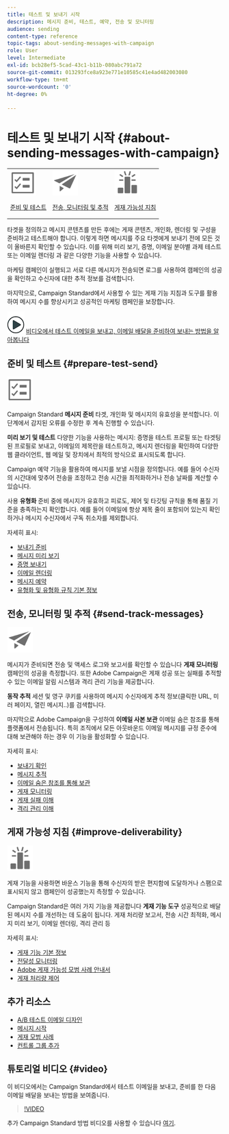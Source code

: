 ```yaml
---
title: 테스트 및 보내기 시작
description: 메시지 준비, 테스트, 예약, 전송 및 모니터링
audience: sending
content-type: reference
topic-tags: about-sending-messages-with-campaign
role: User
level: Intermediate
exl-id: bcb28ef5-5cad-43c1-b11b-080abc791a72
source-git-commit: 013293fce8a923e771e10585c41e4ad482003080
workflow-type: tm+mt
source-wordcount: '0'
ht-degree: 0%

---
```


# 테스트 및 보내기 시작 {#about-sending-messages-with-campaign}

<table>
<tr>
<td><img src="assets/do-not-localize/icon_prepare.svg" width="60px"><p><a href="#prepare-test-send">준비 및 테스트</a></p></td>
<td><img src="assets/do-not-localize/icon_send.svg" width="60px"><p><a href="#send-track-messages">전송, 모니터링 및 추적</a></p></td>
<td><img src="assets/do-not-localize/icon_deliverability.svg" width="60px"><p><a href="#improve-deliverability">게재 가능성 지침</a></p></td></tr>
</table>

타겟을 정의하고 메시지 콘텐츠를 만든 후에는 게재 콘텐츠, 개인화, 렌더링 및 구성을 준비하고 테스트해야 합니다. 이렇게 하면 메시지를 주요 타겟에게 보내기 전에 모든 것이 올바른지 확인할 수 있습니다. 이를 위해 미리 보기, 증명, 이메일 분야별 과제 테스트 또는 이메일 렌더링 과 같은 다양한 기능을 사용할 수 있습니다.

마케팅 캠페인이 실행되고 서로 다른 메시지가 전송되면 로그를 사용하여 캠페인의 성공을 확인하고 수신자에 대한 추적 정보를 검색합니다.

마지막으로, Campaign Standard에서 사용할 수 있는 게재 기능 지침과 도구를 활용하여 메시지 수를 향상시키고 성공적인 마케팅 캠페인을 보장합니다.

![](assets/do-not-localize/how-to-video.png) [비디오에서 테스트 이메일을 보내고, 이메일 배달을 준비하여 보내는 방법을 알아봅니다](#video)

## 준비 및 테스트 {#prepare-test-send}

<img src="assets/do-not-localize/icon_prepare.svg" width="60px">

Campaign Standard **메시지 준비** 타겟, 개인화 및 메시지의 유효성을 분석합니다. 이 단계에서 감지된 오류를 수정한 후 계속 진행할 수 있습니다.

**미리 보기 및 테스트** 다양한 기능을 사용하는 메시지: 증명을 테스트 프로필 또는 타겟팅된 프로필로 보내고, 이메일의 제목란을 테스트하고, 메시지 렌더링을 확인하여 다양한 웹 클라이언트, 웹 메일 및 장치에서 최적의 방식으로 표시되도록 합니다.

Campaign 예약 기능을 활용하여 메시지를 보낼 시점을 정의합니다. 예를 들어 수신자의 시간대에 맞추어 전송을 조정하고 전송 시간을 최적화하거나 전송 날짜를 계산할 수 있습니다.

사용 **유형화** 준비 중에 메시지가 유효하고 피로도, 제어 및 타깃팅 규칙을 통해 품질 기준을 충족하는지 확인합니다. 예를 들어 이메일에 항상 제목 줄이 포함되어 있는지 확인하거나 메시지 수신자에서 구독 취소자를 제외합니다.

자세히 표시:

* [보내기 준비](../../sending/using/preparing-the-send.md)
* [메시지 미리 보기](../../sending/using/previewing-messages.md)
* [증명 보내기](../../sending/using/sending-proofs.md)
* [이메일 렌더링](../../sending/using/email-rendering.md)
* [메시지 예약](../../sending/using/about-scheduling-messages.md)
* [유형화 및 유형화 규칙 기본 정보](../../sending/using/about-typology-rules.md)

## 전송, 모니터링 및 추적 {#send-track-messages}

<img src="assets/do-not-localize/icon_send.svg"  width="60px">

메시지가 준비되면 전송 및 액세스 로그와 보고서를 확인할 수 있습니다 **게재 모니터링** 캠페인의 성공을 측정합니다. 또한 Adobe Campaign은 게재 성공 또는 실패를 추적할 수 있는 이메일 알림 시스템과 격리 관리 기능을 제공합니다.

**동작 추적** 세션 및 영구 쿠키를 사용하여 메시지 수신자에게 추적 정보(클릭한 URL, 미러 페이지, 열린 메시지..)를 검색합니다.

마지막으로 Adobe Campaign을 구성하여 **이메일 사본 보관** 이메일 숨은 참조를 통해 플랫폼에서 전송됩니다. 특히 조직에서 모든 아웃바운드 이메일 메시지를 규정 준수에 대해 보관해야 하는 경우 이 기능을 활성화할 수 있습니다.

자세히 표시:

* [보내기 확인](../../sending/using/confirming-the-send.md)
* [메시지 추적](../../sending/using/tracking-messages.md)
* [이메일 숨은 참조를 통해 보관](../../sending/using/archiving.md)
* [게재 모니터링](../../sending/using/monitoring-a-delivery.md)
* [게재 실패 이해](../../sending/using/understanding-delivery-failures.md)
* [격리 관리 이해](../../sending/using/understanding-quarantine-management.md)

## 게재 가능성 지침 {#improve-deliverability}

<img src="assets/do-not-localize/icon_deliverability.svg"  width="60px">

게재 기능을 사용하면 바운스 기능을 통해 수신자의 받은 편지함에 도달하거나 스팸으로 표시되지 않고 캠페인이 성공했는지 측정할 수 있습니다.

Campaign Standard은 여러 가지 기능을 제공합니다 **게재 기능 도구** 성공적으로 배달된 메시지 수를 개선하는 데 도움이 됩니다. 게재 처리량 보고서, 전송 시간 최적화, 메시지 미리 보기, 이메일 렌더링, 격리 관리 등

자세히 표시:

* [게재 기능 기본 정보](../../sending/using/about-deliverability.md)
* [전달성 모니터링](../../sending/using/monitor-deliverability.md)
* [Adobe 게재 가능성 모범 사례 안내서](https://experienceleague.adobe.com/docs/deliverability-learn/deliverability-best-practice-guide/introduction.html?lang=ko)
* [게재 처리량 제어](../../reporting/using/delivery-throughput.md)

## 추가 리소스

* [A/B 테스트 이메일 디자인](../../channels/using/designing-an-a-b-test-email.md)
* [메시지 시작](../../channels/using/key-steps-to-send-a-message.md)
* [게재 모범 사례](../../sending/using/delivery-best-practices.md)
* [컨트롤 그룹 추가](../../sending/using/control-group.md)

## 튜토리얼 비디오 {#video}

이 비디오에서는 Campaign Standard에서 테스트 이메일을 보내고, 준비를 한 다음 이메일 배달을 보내는 방법을 보여줍니다.

>[!VIDEO](https://video.tv.adobe.com/v/24013/)

추가 Campaign Standard 방법 비디오를 사용할 수 있습니다 [여기](https://experienceleague.adobe.com/docs/campaign-standard-learn/tutorials/overview.html?lang=ko).
